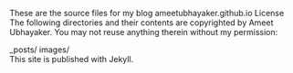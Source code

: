 These are the source files for my blog ameetubhayaker.github.io
License
The following directories and their contents are copyrighted by Ameet Ubhayaker. You may not reuse anything therein without my permission:

_posts/
images/  
This site is published with Jekyll.
